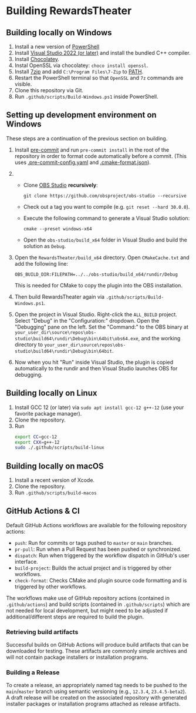 # Building RewardsTheater

## Building locally on Windows
1. Install a new version of [PowerShell](https://learn.microsoft.com/en-us/powershell/scripting/install/installing-powershell-on-windows?view=powershell-7.3)
2. Install [Visual Studio 2022 (or later)](https://visualstudio.microsoft.com/vs/) and install the bundled C++ compiler.
3. Install [Chocolatey](https://chocolatey.org/).
4. Instal OpenSSL via chocolatey: `choco install openssl`.
5. Install [7zip](https://www.7-zip.org/) and add `C:\Program Files\7-Zip` to [PATH](https://www.wikihow.com/Change-the-PATH-Environment-Variable-on-Windows).
6. Restart the PowerShell terminal so that `OpenSSL` and `7z` commands are visible.
7. Clone this repository via Git.
8. Run `.github/scripts/Build-Windows.ps1` inside PowerShell.

## Setting up development environment on Windows
These steps are a continuation of the previous section on building.

1. Install [pre-commit](https://pre-commit.com/) and run `pre-commit install` in the root of the repository in order to format code automatically before a commit. (This uses [.pre-commit-config.yaml](.pre-commit-config.yaml) and [.cmake-format.json](.cmake-format.json)).
2. - Clone [OBS Studio](https://github.com/obsproject/obs-studio) **recursively**:
     ```
     git clone https://github.com/obsproject/obs-studio --recursive
     ```
   - Check out a tag you want to compile (e.g. `git reset --hard 30.0.0`).
   - Execute the following command to generate a Visual Studio solution:
     ```
     cmake --preset windows-x64
     ```

   - Open the `obs-studio/build_x64` folder in Visual Studio and build the solution as `Debug`.
3. Open the `RewardsTheater/build_x64` directory. Open `CMakeCache.txt` and add the following line:
   ```
   OBS_BUILD_DIR:FILEPATH=../../obs-studio/build_x64/rundir/Debug
   ```
   This is needed for CMake to copy the plugin into the OBS installation.

4. Then build RewardsTheater again via `.github/scripts/Build-Windows.ps1`.
5. Open the project in Visual Studio. Right-click the `ALL_BUILD` project. Select "Debug" in the "Configuration:" dropdown. Open the "Debugging" pane on the left. Set the "Command:" to the OBS binary at `your_user_dir\source\repos\obs-studio\build64\rundir\Debug\bin\64bit\obs64.exe`, and the working directory to `your_user_dir\source\repos\obs-studio\build64\rundir\Debug\bin\64bit`.
6. Now when you hit "Run" inside Visual Studio, the plugin is copied automatically to the rundir and then Visual Studio launches OBS for debugging.

## Building locally on Linux
1. Install GCC 12 (or later) via `sudo apt install gcc-12 g++-12` (use your favorite package manager).
2. Clone the repository.
3. Run
   ```bash
   export CC=gcc-12
   export CXX=g++-12
   sudo ./.github/scripts/build-linux
   ```

## Building locally on macOS
1. Install a recent version of Xcode.
2. Clone the repository.
3. Run `.github/scripts/build-macos`

## GitHub Actions & CI

Default GitHub Actions workflows are available for the following repository actions:

* `push`: Run for commits or tags pushed to `master` or `main` branches.
* `pr-pull`: Run when a Pull Request has been pushed or synchronized.
* `dispatch`: Run when triggered by the workflow dispatch in GitHub's user interface.
* `build-project`: Builds the actual project and is triggered by other workflows.
* `check-format`: Checks CMake and plugin source code formatting and is triggered by other workflows.

The workflows make use of GitHub repository actions (contained in `.github/actions`) and build scripts (contained in `.github/scripts`) which are not needed for local development, but might need to be adjusted if additional/different steps are required to build the plugin.

### Retrieving build artifacts

Successful builds on GitHub Actions will produce build artifacts that can be downloaded for testing. These artifacts are commonly simple archives and will not contain package installers or installation programs.

### Building a Release

To create a release, an appropriately named tag needs to be pushed to the `main`/`master` branch using semantic versioning (e.g., `12.3.4`, `23.4.5-beta2`). A draft release will be created on the associated repository with generated installer packages or installation programs attached as release artifacts.
